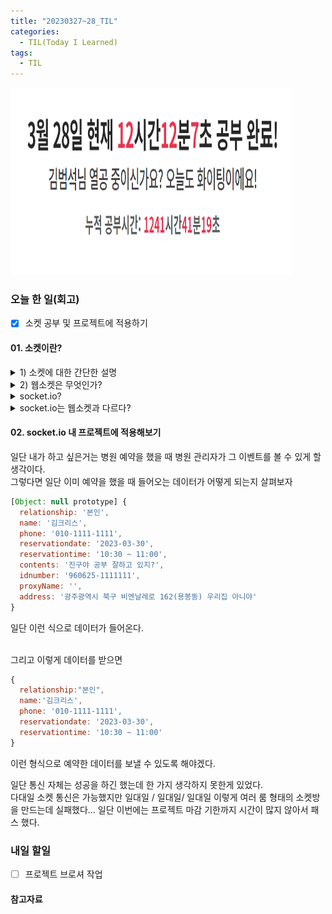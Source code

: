 ```yaml
---
title: "20230327~28_TIL"
categories:
  - TIL(Today I Learned)
tags:
  - TIL
---
```


<img src="/assets/images/20230328/스크린샷 2023-03-28 210602.png" width="450px" height="300px" title="project" alt="project">


### 오늘 한 일(회고)
- [x] 소켓 공부 및 프로젝트에 적용하기 

#### 01. 소켓이란?
<details>
<summary> 1) 소켓에 대한 간단한 설명 </summary>
<div markdown="1">   
<details>
<summary> 소켓의 역할? </summary>
<div markdown="1">       
현실로 비유하면 마치 벽에 있는 콘센트 구멍과 비슷하다! 
<br> 우리가 전기를 사용하기 위해 반드시 거처야 하느 연결부에 해당한다. 


- 네트워크에서의 소켓은? 
<br>우리가 네트워크에서 데이터를 송수신하기 위해 반든시 거쳐야하는 연결부에 해당한다. 
</div>
</details>
<details>
<summary> 소켓의 종류?</summary>
<div markdown="1">       
소켓의 역할은 언제나 같지만 종류는 여러가지~
대표적으로 TCP, UDP 프로토콜을 사용하는 2가지 소켓이 있습니다. 

아주 일반적으로 안정적인 데이터 송수신을 위해 TCP 소켓을 사용하는 경우가 대부분이지만, 일부 패킷이 손실되어도 괜찮거나 빠른 전송 속도가 필요한 경우 UDP 소켓을 사용하기도 함. 
</div>
</details>
<details>
<summary> 패킷이란?</summary>
<div markdown="1">       
네트워크 소켓이 현실의 콘센트와 비슷하다면, 패킷은 쉽게 말해 콘센트 배선에 흐르는 전기와 비슷합니다.
소켓을 통해 송수신하는 데이터 덩어리 하나가 한개의 패킷이라고 표현합니다.
</div>
</details>    

</div>
</details>


<details>
<summary> 2) 웹소켓은 무엇인가? </summary>
<div markdown="1">       
실시간 웹 서비스를 제공하기 위해 만들어진 Socket이라고 생각하면 됩니다.

최근 Google Docs 등 여러 협업툴이 실시간 공동 편집 기능, 웹 메신저 등에서 많이 사용되는 기술로 최근 점점 많이 사용하는 기술이지만 일부 브라우저들이 웹소켓을 지원하지 않기 때문에 모든 브라우저에서의 동작을 보장하지는 못합니다.
</div>
</details>


<details>
<summary> socket.io? </summary>
<div markdown="1">       
자바스크립트를 사용해 웹소켓을 사용하길 원한다면 가장 많이 사용되는 라이브러리입니다.
그러나 이 라이브러리는 순수한 웹소켓 기술만 이용한 라이브러리가 아닙니다.

위에서 말했듯 웹소켓 기술은 아직 모든 브라우저에서 동작하지는 못하기 때문에, 모든 사용자를 고려해야 하는 경우 실시간성 기능 구현에 어려움이 생기게 됩니다.

이 어려움을 해결하기 위해 [socket.io](http://socket.io)는 웹소켓을 사용할 수 없는 브라우저인 경우 서버에서 데이터를 일정 간격마다 받아오는 polling 기능으로 실시간 기능 구현을 가능케 해줍니다.
</div>
</details>

<details>
<summary> socket.io는 웹소켓과 다르다? </summary>
<div markdown="1">       
그렇습니다! 엄밀히 따지면 socket.io는 웹소켓을 포함하여, 웹소켓을 사용하지 못하는 환경에서도 웹소켓과 비슷하게 사용이 가능하도록 구현해놓은 라이브러리입니다.

그렇기 때문에 socket.io는 웹소켓과 완전히 동일하다고 오해하지 않으시길 바랍니다!

추가 참고 내용: [https://d2.naver.com/helloworld/1336](https://d2.naver.com/helloworld/1336)
</div>
</details>


#### 02. socket.io 내 프로젝트에 적용해보기 
일단 내가 하고 싶은거는 병원 예약을 했을 때 병원 관리자가 그 이벤트를 볼 수 있게 할 생각이다. 
<br> 그렇다면 일단 이미 예약을 했을 때 들어오는 데이터가 어떻게 되는지 살펴보자 

```javascript
[Object: null prototype] {
  relationship: '본인',
  name: '김크리스',
  phone: '010-1111-1111',
  reservationdate: '2023-03-30',
  reservationtime: '10:30 ~ 11:00',
  contents: '진구야 공부 잘하고 있지?',
  idnumber: '960625-1111111',
  proxyName: '',
  address: '광주광역시 북구 비엔날레로 162(용봉동) 우리집 아니야'
}
```
일단 이런 식으로 데이터가 들어온다. 

<br>그리고 이렇게 데이터를 받으면 

```javascript
{
  relationship:"본인",
  name:'김크리스',
  phone: '010-1111-1111',
  reservationdate: '2023-03-30',
  reservationtime: '10:30 ~ 11:00'
}
```
이런 형식으로 예약한 데이터를 보낼 수 있도록 해야겠다. 

일단 통신 자체는 성공을 하긴 했는데 한 가지 생각하지 못한게 있었다. 
<br> 다대일 소켓 통신은 가능했지만 일대일 / 일대일/ 일대일 이렇게 여러 룸 형태의 소켓방을 만드는데 실패했다... 일단 이번에는 프로젝트 마감 기한까지 시간이 많지 않아서 패스 했다. 



### 내일 할일
- [ ] 프로젝트 브로셔 작업 

#### 참고자료


